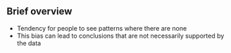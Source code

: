 ## Brief overview
- Tendency for people to see patterns where there are none
- This bias can lead to conclusions that are not necessarily supported by the data